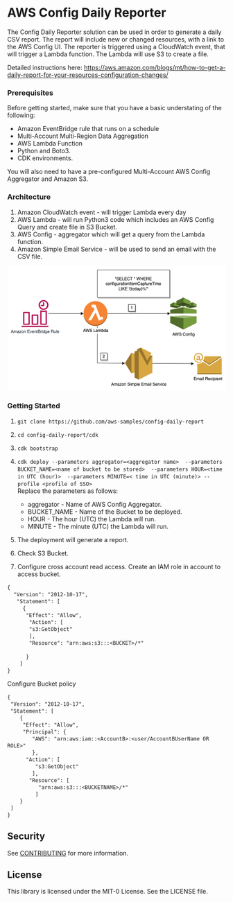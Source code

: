 
# AWS Config Daily Reporter
 
The Config Daily Reporter solution can be used in order to generate a daily CSV report.
The report will include new or changed resources, with a link to the AWS Config UI.
The reporter is triggered using a CloudWatch event, that will trigger a Lambda function. The Lambda will use S3 to create a file.

Detailed instructions here: https://aws.amazon.com/blogs/mt/how-to-get-a-daily-report-for-your-resources-configuration-changes/

### Prerequisites
Before getting started, make sure that you have a basic understating of the following:
* Amazon EventBridge rule that runs on a schedule
* Multi-Account Multi-Region Data Aggregation
* AWS Lambda Function
* Python and Boto3.
* CDK environments.  

You will also need to have a pre-configured Multi-Account AWS Config Aggregator and Amazon S3.


### Architecture
1. Amazon CloudWatch event - will trigger Lambda every day
2. AWS Lambda - will run Python3 code which includes an AWS Config Query and create file in S3 Bucket.
3. AWS Config - aggregator which will get a query from the Lambda function.
4. Amazon Simple Email Service - will be used to send an email with the CSV file.

![](draw/config-daily-reporter.drawio.png)

### Getting Started


1. ```git clone https://github.com/aws-samples/config-daily-report```
2. ```cd config-daily-report/cdk```
3. ```cdk bootstrap```
4. ```cdk deploy --parameters aggregator=<aggregator name>  --parameters BUCKET_NAME=<name of bucket to be stored>  --parameters HOUR=<time in UTC (hour)>  --parameters MINUTE=< time in UTC (minute)> --profile <profile of SSO> ```  
    Replace the parameters as follows:
    * aggregator - Name of AWS Config Aggregator.
    * BUCKET_NAME - Name of the Bucket to be deployed.
    * HOUR - The hour (UTC) the Lambda will run.
    * MINUTE - The minute (UTC) the Lambda will run.
    
5. The deployment will generate a report.
6. Check S3 Bucket.

7. Configure cross account read access. 
   Create an IAM role in account to access bucket.
```
{
  "Version": "2012-10-17",
   "Statement": [
     {
      "Effect": "Allow",
       "Action": [
       "s3:GetObject"
       ],
       "Resource": "arn:aws:s3:::<BUCKET>/*"

      }
    ]
} 
```

   Configure Bucket policy
   
 ```
{
  "Version": "2012-10-17",
  "Statement": [
     {
      "Effect": "Allow",
      "Principal": {
         "AWS": "arn:aws:iam::<AccountB>:<user/AccountBUserName OR ROLE>"
         },
       "Action": [
          "s3:GetObject"
         ],
        "Resource": [
           "arn:aws:s3:::<BUCKETNAME>/*"
          ]
     }
  ]
} 
```





## Security
See [CONTRIBUTING](CONTRIBUTING.md#security-issue-notifications) for more information.

## License
This library is licensed under the MIT-0 License. See the LICENSE file.

